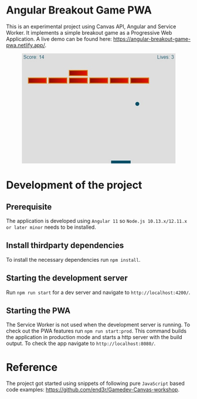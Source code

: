 # Angular Breakout Game PWA

This is an experimental project using Canvas API, Angular and Service Worker.
It implements a simple breakout game as a Progressive Web Application.
A live demo can be found here: https://angular-breakout-game-pwa.netlify.app/.
<p align="center">
    <img src="screenshot.jpg" alt="Demo image"/>
</p>

# Development of the project
## Prerequisite

The application is developed using `Angular 11` so `Node.js 10.13.x/12.11.x or later minor` needs to be installed. 

## Install thirdparty dependencies

To install the necessary dependencies run `npm install`.

## Starting the development server

Run `npm run start` for a dev server and navigate to `http://localhost:4200/`. 

## Starting the PWA

The Service Worker is not used when the development server is running. To check out the PWA features run `npm run start:prod`. This command builds the application in production mode and starts a http server with the build output. To check the app navigate to `http://localhost:8080/`.

# Reference
The project got started using snippets of following pure `JavaScript` based code examples: https://github.com/end3r/Gamedev-Canvas-workshop.